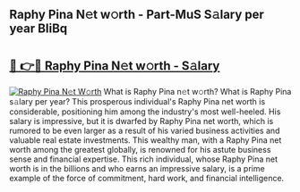 ## Raphy Pina N𝚎t w𝚘rth - Part-MuS S𝚊lary per year BIiBq

# <h2><a href="http://gc4afx.nevu.top/?p=Raphy+Pina">🔗 👉🔴 Raphy Pina N𝚎t w𝚘rth - S𝚊lary</a></h2>

[![Raphy Pina N𝚎t W𝚘rth](https://i.imgur.com/Oavwk0R.jpeg)](http://gc4afx.nevu.top/?p=Raphy+Pina)
What is Raphy Pina n𝚎t w𝚘rth? What is Raphy Pina s𝚊lary per year?
This prosperous individual's Raphy Pina net worth is considerable, positioning him among the industry's most well-heeled. His salary is impressive, but it is dwarfed by Raphy Pina net worth, which is rumored to be even larger as a result of his varied business activities and valuable real estate investments. This wealthy man, with a Raphy Pina net worth among the greatest globally, is renowned for his astute business sense and financial expertise. This rich individual, whose Raphy Pina net worth is in the billions and who earns an impressive salary, is a prime example of the force of commitment, hard work, and financial intelligence.
